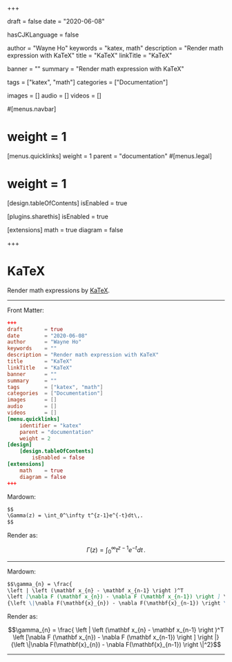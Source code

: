 +++

draft       = false
date        = "2020-06-08"

hasCJKLanguage = false

author      = "Wayne Ho"
keywords    = "katex, math"
description = "Render math expression with KaTeX"
title       = "KaTeX"
linkTitle   = "KaTeX"

banner      = ""
summary     = "Render math expression with KaTeX"

tags        = ["katex", "math"]
categories  = ["Documentation"]

images      = []
audio       = []
videos      = []

#[menus.navbar]
#    weight = 1
[menus.quicklinks]
    weight = 1
    parent = "documentation"
#[menus.legal]
#    weight = 1

[design.tableOfContents]
    isEnabled = true

[plugins.sharethis]
    isEnabled = true

[extensions]
    math    = true
    diagram = false

+++

# KaTeX

Render math expressions by [KaTeX](https://katex.org).

---

Front Matter:

```toml
+++
draft       = true
date        = "2020-06-08"
author      = "Wayne Ho"
keywords    = ""
description = "Render math expression with KaTeX"
title       = "KaTeX"
linkTitle   = "KaTeX"
banner      = ""
summary     = ""
tags        = ["katex", "math"]
categories  = ["Documentation"]
images      = []
audio       = []
videos      = []
[menu.quicklinks]
    identifier = "katex"
    parent = "documentation"
    weight = 2
[design]
    [design.tableOfContents]
        isEnabled = false
[extensions]
    math    = true
    diagram = false
+++
```

Mardown:

```markdown
$$
\Gamma(z) = \int_0^\infty t^{z-1}e^{-t}dt\,.
$$
```

Render as: 

$$
\Gamma(z) = \int_0^\infty t^{z-1}e^{-t}dt\,.
$$

---

Mardown:

```markdown
$$\gamma_{n} = \frac{ 
\left | \left (\mathbf x_{n} - \mathbf x_{n-1} \right )^T 
\left [\nabla F (\mathbf x_{n}) - \nabla F (\mathbf x_{n-1}) \right ] \right |}
{\left \|\nabla F(\mathbf{x}_{n}) - \nabla F(\mathbf{x}_{n-1}) \right \|^2}$$
```

Render as:

$$\gamma_{n} = \frac{ 
\left | \left (\mathbf x_{n} - \mathbf x_{n-1} \right )^T 
\left [\nabla F (\mathbf x_{n}) - \nabla F (\mathbf x_{n-1}) \right ] \right |}
{\left \|\nabla F(\mathbf{x}_{n}) - \nabla F(\mathbf{x}_{n-1}) \right \|^2}$$

---
